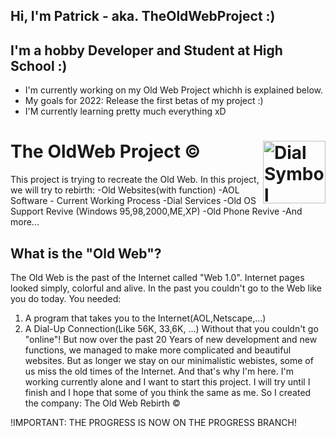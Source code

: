 ## Hi, I'm Patrick - aka. TheOldWebProject :)
## I'm a hobby Developer and Student at High School :)
- I'm currently working on my Old Web Project whichh is explained below.
- My goals for 2022: Release the first betas of my project :)
- I'M currently learning pretty much everything xD
# The OldWeb Project © <img align="right" alt="Dial Symbol" width="100px" src="https://64.media.tumblr.com/3c7d52c60563d4b977d4009eedf1c410/dae8fb8807530edb-ee/s540x810/32a621ceb7453c812639d188310917ec9bc1af5b.png"/>
This project is trying to recreate the Old Web. In this project, we will try to rebirth:
-Old Websites(with function)
-AOL Software - Current Working Process
-Dial Services
-Old OS Support Revive (Windows 95,98,2000,ME,XP)
-Old Phone Revive
-And more...

## What is the "Old Web"?
The Old Web is the past of the Internet called "Web 1.0". Internet pages looked simply, colorful and alive. In the past you couldn't go to the Web like you do today. You needed:
1. A program that takes you to the Internet(AOL,Netscape,...)
2. A Dial-Up Connection(Like 56K, 33,6K, ...)
Without that you couldn't go "online"! But now over the past 20 Years of new development and new functions, we managed to make more complicated and beautiful websites.
But as longer we stay on our minimalistic webistes, some of us miss the old times of the Internet. And that's why I'm here. I'm working currently alone and I want to start this project. I will try until I finish and I hope that some of you think the same as me. So I created the company: The Old Web Rebirth ©


!IMPORTANT: THE PROGRESS IS NOW ON THE PROGRESS BRANCH!

